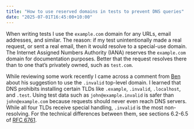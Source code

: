 ```yaml
---
title: "How to use reserved domains in tests to prevent DNS queries"
date: "2025-07-01T16:45:00+10:00"
---
```


When writing tests I use the `example.com` domain for any URLs, email addresses, and similar. The reason: if my test unintentionally made a real request, or sent a real email, then it would resolve to a special-use domain. The Internet Assigned Numbers Authority (IANA) reserves the `example.com` domain for documentation purposes. Better that the request resolves there than to one that’s privately owned, such as `test.com`.

While reviewing some work recently I came across a comment from [Ben](https://github.com/bcdickinson) about his suggestion to use the `.invalid` top-level domain. I learned that DNS prohibits installing certain TLDs like `.example`, `.invalid`, `.localhost`, and `.test`. Using test data such as `john@example.invalid` is safer than `john@example.com` because requests should never even reach DNS servers. While all four TLDs receive special handling, `.invalid` is the most non-resolving. For the technical differences between them, see sections 6.2-6.5 of [RFC 6761](https://www.rfc-editor.org/rfc/rfc6761.html#section-6.2).
